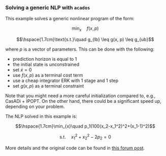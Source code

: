 ### Solving a generic NLP with `acados`

This example solves a generic nonlinear program of the form:
```math
\min_x\quad f(x, p)
```
```math
\hspace{1.7cm}\text{s.t.}\quad g_{lb} \leq g(x, p) \leq g_{ub}
```
where $p$ is a vector of parameters. This can be done with the following:
- prediction horizon is equal to 1
- the initial state is unconstrained
- set $\dot{x} = 0$
- use $f(x,p)$ as a terminal cost term
- use a cheap integrator ERK with 1 stage and 1 step
- set $g(x,p)$ as a terminal constraint

Note that you might need a more careful initialization compared to, e.g., CasADi + IPOPT. On the other hand, there could be a significant speed up, depending on your problem.

The NLP solved in this example is:
```math
\hspace{1.7cm}\min_{x}\quad p_1(100(x_2-x_1^2)^2+(x_1-1)^2)
```
```math
\text{s.t.}\quad x_1^2+x_2^2-2p_2=0
```
More details and the original code can be found in [this forum post](https://discourse.acados.org/t/solving-simple-nlp-problem-exploit-blasfeo-performance/271).